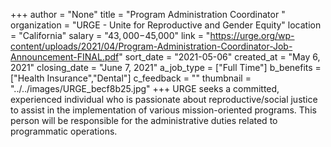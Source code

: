 +++
author = "None"
title = "Program Administration Coordinator "
organization = "URGE - Unite for Reproductive and Gender Equity"
location = "California"
salary = "$43,000-$45,000"
link = "https://urge.org/wp-content/uploads/2021/04/Program-Administration-Coordinator-Job-Announcement-FINAL.pdf"
sort_date = "2021-05-06"
created_at = "May 6, 2021"
closing_date = "June 7, 2021"
a_job_type = ["Full Time"]
b_benefits = ["Health Insurance","Dental"]
c_feedback = ""
thumbnail = "../../images/URGE_becf8b25.jpg"
+++
URGE seeks a committed, experienced individual who is passionate about reproductive/social justice to assist in the implementation of various mission-oriented programs. This person will be responsible for the administrative duties related to programmatic operations. 